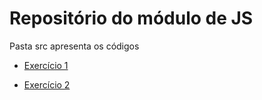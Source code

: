 # Repositório do módulo de JS

Pasta src apresenta os códigos

- [Exercício 1](./src/aula001/)

- [Exercício 2](./src/aula002/)
